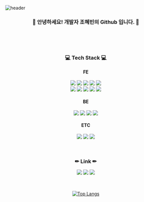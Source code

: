![header](https://capsule-render.vercel.app/api?type=soft&color=timeGradient&animation=twinkling&text=HyebinCho&fontColor=000000)


<div align="center">
  <h3>  👋 안녕하세요! 개발자 조혜빈의 Github 입니다. 👋 </h3>
  
  <br/>
  <br/>
  <br/>

  
  <h3>  💻 Tech Stack 💻 </h3>

  <h4>FE</h4>
  <img src="https://img.shields.io/badge/React-61DAFB?style=flat-square&l&logo=React&logoColor=white"/>
  <img src="https://img.shields.io/badge/NextJS-000000?style=flat-square&l&logo=nextdotjs&logoColor=white"/>
    <img src="https://img.shields.io/badge/JavaScript-F7DF1E?style=flat-square&l&logo=JavaScript&logoColor=white"/>
  <img src="https://img.shields.io/badge/TypeScript-3178C6?style=flat-square&l&logo=typescript&logoColor=white"/>
   <img src="https://img.shields.io/badge/Tailwindcss-06B6D4?style=flat-square&l&logo=tailwindcss&logoColor=white"/>
    <br/>
  <img src="https://img.shields.io/badge/HTML5-E34F26?style=flat-square&logo=html5&logoColor=white"/>
  <img src="https://img.shields.io/badge/css3-1572B6?style=flat-square&l&logo=css3&logoColor=white"/>
<img src="https://img.shields.io/badge/scss-CC6699?style=flat-square&l&logo=sass&logoColor=white"/>
  <img src="https://img.shields.io/badge/Redux-764ABC?style=flat-square&l&logo=Redux&logoColor=white"/>
   <img src="https://img.shields.io/badge/Recoil-3578E5?style=flat-square&l&logo=recoil&logoColor=white"/>

<h4>BE</h4>
      <img src="https://img.shields.io/badge/Node.js-338833?style=flat-square&l&logo=Node.js&logoColor=white"/>
      <img src="https://img.shields.io/badge/Postgresql-4169E1?style=flat-square&l&logo=postgresql&logoColor=white"/>
      <img src="https://img.shields.io/badge/ORACLE-F80000?style=style=flat-square&logo=oracle&logoColor=white"/>
      <img src="https://img.shields.io/badge/MSSQL-5C2D91?style=style=flat-square&logo=mssql&logoColor=white"/>
  <br/>
  
<h4>ETC</h4>
        <img src="https://img.shields.io/badge/Firebase-ffca28?style=flat-square&l&logo=Firebase&logoColor=white"/>
<img src="https://img.shields.io/badge/github-181717?style=flat-square&logo=github&logoColor=white"/>
<img src="https://img.shields.io/badge/Figma-F24E1E?style=flat-square&logo=Figma&logoColor=white"/>
    <br/>
    <br/>    
    <br/>    

    
      
  <h3>  ✏ Link ✏ </h3>
  <a href="https://accessible-coast-252.notion.site/Portfolio-f4de3a9c365a4d06a9697b5456b572ac" target="_blank"><img src="https://img.shields.io/badge/Portfolio-000000?style=flat-square&logo=Notion&logoColor=white"/></a>  
<a href="https://velog.io/@hatbann" target="_blank"><img src="https://img.shields.io/badge/Velog-20c997?style=flat-square&logo=Vimeo&logoColor=white"/></a>
  <a href="https://hatban57.tistory.com/" target="_blank"><img src="https://img.shields.io/badge/Tistory-000000?style=flat-square&logo=Tistory&logoColor=white"/></a>

<br/>
<br/>
  <br/>
  
[![Top Langs](https://github-readme-stats.vercel.app/api/top-langs/?username=hatbann)](https://github.com/hatbann/github-readme-stats)


   
</div>


<!--
**hatbann/hatbann** is a ✨ _special_ ✨ repository because its `README.md` (this file) appears on your GitHub profile.

Here are some ideas to get you started:

- 🔭 I’m currently working on ...
- 🌱 I’m currently learning ...
- 👯 I’m looking to collaborate on ...
- 🤔 I’m looking for help with ...
- 💬 Ask me about ...
- 📫 How to reach me: ...
- 😄 Pronouns: ...
- ⚡ Fun fact: ...
-->
